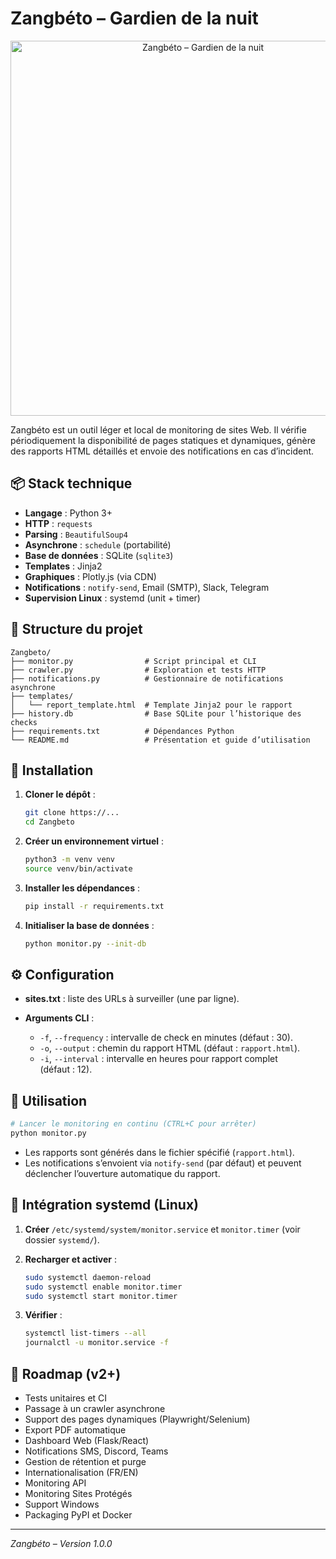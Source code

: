 # Zangbéto – Gardien de la nuit
<p align="center">
    <img src="https://encrypted-tbn0.gstatic.com/images?q=tbn:ANd9GcREvNSSk-Op-0QgGDqch5TZujeZ2Ys-q6hZaw&s" alt="Zangbéto – Gardien de la nuit" width="600"/>
</p>
Zangbéto est un outil léger et local de monitoring de sites Web. Il vérifie périodiquement la disponibilité de pages statiques et dynamiques, génère des rapports HTML détaillés et envoie des notifications en cas d’incident.

## 📦 Stack technique

* **Langage** : Python 3+
* **HTTP** : `requests`
* **Parsing** : `BeautifulSoup4`
* **Asynchrone** : `schedule` (portabilité)
* **Base de données** : SQLite (`sqlite3`)
* **Templates** : Jinja2
* **Graphiques** : Plotly.js (via CDN)
* **Notifications** : `notify-send`, Email (SMTP), Slack, Telegram
* **Supervision Linux** : systemd (unit + timer)

## 📂 Structure du projet

```
Zangbeto/
├── monitor.py                # Script principal et CLI
├── crawler.py                # Exploration et tests HTTP
├── notifications.py          # Gestionnaire de notifications asynchrone
├── templates/
│   └── report_template.html  # Template Jinja2 pour le rapport
├── history.db                # Base SQLite pour l’historique des checks
├── requirements.txt          # Dépendances Python
└── README.md                 # Présentation et guide d’utilisation
```

## 🚀 Installation

1. **Cloner le dépôt** :

   ```bash
   git clone https://...
   cd Zangbeto
   ```

2. **Créer un environnement virtuel** :

   ```bash
   python3 -m venv venv
   source venv/bin/activate
   ```

3. **Installer les dépendances** :

   ```bash
   pip install -r requirements.txt
   ```

4. **Initialiser la base de données** :

   ```bash
   python monitor.py --init-db
   ```

## ⚙️ Configuration

* **sites.txt** : liste des URLs à surveiller (une par ligne).
* **Arguments CLI** :

  * `-f`, `--frequency` : intervalle de check en minutes (défaut : 30).
  * `-o`, `--output` : chemin du rapport HTML (défaut : `rapport.html`).
  * `-i`, `--interval` : intervalle en heures pour rapport complet (défaut : 12).

## 📖 Utilisation

```bash
# Lancer le monitoring en continu (CTRL+C pour arrêter)
python monitor.py
```

* Les rapports sont générés dans le fichier spécifié (`rapport.html`).
* Les notifications s’envoient via `notify-send` (par défaut) et peuvent déclencher l’ouverture automatique du rapport.

## 🔧 Intégration systemd (Linux)

1. **Créer** `/etc/systemd/system/monitor.service` et `monitor.timer` (voir dossier `systemd/`).
2. **Recharger et activer** :

   ```bash
   sudo systemctl daemon-reload
   sudo systemctl enable monitor.timer
   sudo systemctl start monitor.timer
   ```

3. **Vérifier** :

   ```bash
   systemctl list-timers --all
   journalctl -u monitor.service -f
   ```

## 📝 Roadmap (v2+)

* Tests unitaires et CI
* Passage à un crawler asynchrone
* Support des pages dynamiques (Playwright/Selenium)
* Export PDF automatique
* Dashboard Web (Flask/React)
* Notifications SMS, Discord, Teams
* Gestion de rétention et purge
* Internationalisation (FR/EN)
* Monitoring API
* Monitoring Sites Protégés
* Support Windows
* Packaging PyPI et Docker

---

*Zangbéto – Version 1.0.0*
